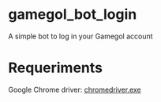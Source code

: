 # gamegol_bot_login
A simple bot to log in your Gamegol account
# Requeriments
Google Chrome driver: [chromedriver.exe](https://chromedriver.storage.googleapis.com/index.html?path=2.41/)
